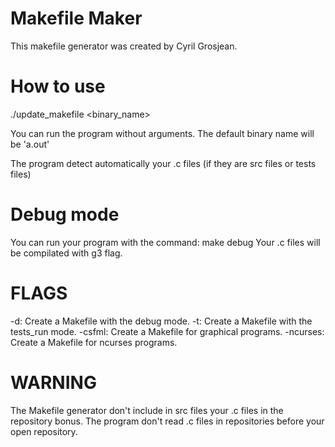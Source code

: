 # Makefile Maker
This makefile generator was created by Cyril Grosjean.

# How to use
./update_makefile <binary_name> <flags>

You can run the program without arguments.
The default binary name will be 'a.out'

The program detect automatically your .c files (if they are src files or tests files)

# Debug mode

You can run your program with the command: make debug
Your .c files will be compilated with g3 flag.

# FLAGS

-d: Create a Makefile with the debug mode.
-t: Create a Makefile with the tests_run mode.
-csfml: Create a Makefile for graphical programs.
-ncurses: Create a Makefile for ncurses programs.

# WARNING

The Makefile generator don't include in src files your .c files in the repository bonus.
The program don't read .c files in repositories before your open repository.